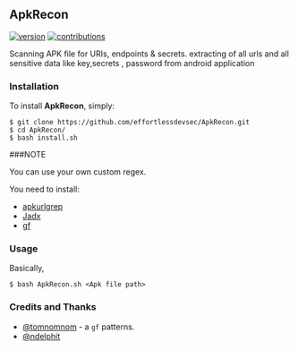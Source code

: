 
## ApkRecon
[![version](https://badge.fury.io/gh/dwisiswant0%2fapkleaks.svg)]()
[![contributions](https://img.shields.io/badge/contributions-welcome-brightgreen.svg?style=flat)](https://github.com/effortlessdevsec/ApkRecon/issues)

Scanning APK file for URIs, endpoints & secrets.
extracting of all urls  and all sensitive data like key,secrets , password  from android application

### Installation

To install **ApkRecon**, simply:

```
$ git clone https://github.com/effortlessdevsec/ApkRecon.git
$ cd ApkRecon/
$ bash install.sh
```

###NOTE

You can use your own custom regex.

You need to install:

- [apkurlgrep](https://github.com/ndelphit/apkurlgrep) 
- [Jadx](https://github.com/skylot/jadx)
- [gf](https://github.com/tomnomnom/gf)


### Usage

Basically,
```
$ bash ApkRecon.sh <Apk file path>
```
### Credits and Thanks
- [@tomnomnom](https://github.com/tomnomnom/gf) - a `gf` patterns.
- [@ndelphit](https://github.com/ndelphit) 
